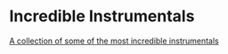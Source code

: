 # Incredible Instrumentals
<a href="https://incredibleinstrumentals.netlify.app/">A collection of some of the most incredible instrumentals</a>

